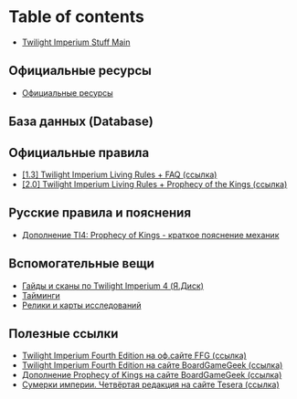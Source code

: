 # Table of contents

* [Twilight Imperium Stuff Main](README.md)

## Официальные ресурсы

* [Официальные ресурсы](official.md)

## База данных (Database)

## Официальные правила


* [\[1.3\] Twilight Imperium Living Rules + FAQ \(ссылка\)](https://images-cdn.fantasyflightgames.com/filer_public/da/df/dadf9f07-78f3-43ac-9cce-dd6b55b24ec2/ti4_living_rules_reference_v1_3_web.pdf)
* [\[2.0\] Twilight Imperium Living Rules + Prophecy of the Kings \(ссылка\)](https://images-cdn.fantasyflightgames.com/filer_public/51/55/51552c7f-c05c-445b-84bf-4b073456d008/ti10_pok_living_rules_reference_20_web.pdf)

## Русские правила и пояснения

* [Дополнение TI4: Prophecy of Kings - краткое пояснение механик](russkie-pravila-i-poyasneniya/kratko-o-dopolnenii-ti4-prophecy-of-kings.md)

## Вспомогательные вещи

* [Гайды и сканы по Twilight Imperium 4 \(Я.Диск\)](https://disk.yandex.ru/d/B136lxqFhqi9nA)
* [Тайминги](vspomogatelnye-veshi/taimingi.md)
* [Релики и карты исследований](vspomogatelnye-veshi/reliki-i-karty-issledovanii.md)

## Полезные ссылки

* [Twilight Imperium Fourth Edition на оф.сайте FFG \(ссылка\)](https://www.fantasyflightgames.com/en/products/twilight-imperium-fourth-edition/)
* [Twilight Imperium Fourth Edition на сайте BoardGameGeek \(ссылка\)](https://www.boardgamegeek.com/boardgame/233078/twilight-imperium-fourth-edition)
* [Дополнение Prophecy of Kings на сайте BoardGameGeek \(ссылка\)](https://www.boardgamegeek.com/boardgameexpansion/315895/twilight-imperium-fourth-edition-prophecy-kings)
* [Сумерки империи. Четвёртая редакция на сайте Tesera \(ссылка\)](https://tesera.ru/game/twilight-imperium-fourth-edition)

